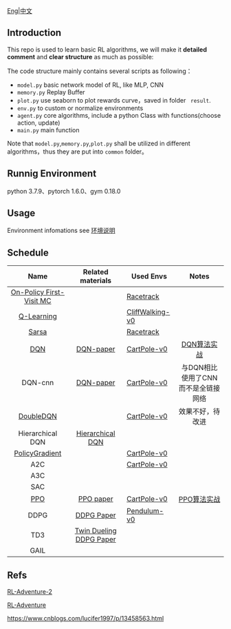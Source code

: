 

[Eng](https://github.com/JohnJim0816/reinforcement-learning-tutorials/blob/master/README.md)|[中文](https://github.com/JohnJim0816/reinforcement-learning-tutorials/blob/master/README_cn.md)

## Introduction

This repo is used to learn basic RL algorithms, we will make it **detailed comment** and **clear structure** as much as possible:

The code structure mainly contains several scripts as following：

* ```model.py``` basic network model of RL, like MLP, CNN
* ```memory.py``` Replay Buffer
* ```plot.py``` use seaborn to plot rewards curve，saved in folder ``` result```.
* ```env.py``` to custom or normalize environments
* ```agent.py``` core algorithms, include a python Class with functions(choose action, update)
* ```main.py``` main function



Note that ```model.py```,```memory.py```,```plot.py``` shall be utilized in different algorithms，thus they are put into ```common``` folder。

## Runnig Environment

python 3.7.9、pytorch 1.6.0、gym 0.18.0
## Usage

Environment infomations see [环境说明](https://github.com/JohnJim0816/reinforcement-learning-tutorials/blob/master/env_info.md)

## Schedule

|                             Name                             |                      Related materials                      | Used Envs                                                    |                            Notes                             |
| :----------------------------------------------------------: | :---------------------------------------------------------: | ------------------------------------------------------------ | :----------------------------------------------------------: |
| [On-Policy First-Visit MC](https://github.com/JohnJim0816/rl-tutorials/tree/master/MonteCarlo) |                                                             | [Racetrack](https://github.com/JohnJim0816/rl-tutorials/blob/master/envs/racetrack_env.md) |                                                              |
| [Q-Learning](http://wanggithub.com/JohnJim0816/rl-tutorials/tree/master/QLearning) |                                                             | [CliffWalking-v0](https://github.com/JohnJim0816/rl-tutorials/blob/master/envs/gym_info.md) |                                                              |
| [Sarsa](https://github.com/JohnJim0816/rl-tutorials/tree/master/Sarsa) |                                                             | [Racetrack](https://github.com/JohnJim0816/rl-tutorials/blob/master/envs/racetrack_env.md) |                                                              |
| [DQN](https://github.com/JohnJim0816/rl-tutorials/tree/master/DQN) | [DQN-paper](https://www.cs.toronto.edu/~vmnih/docs/dqn.pdf) | [CartPole-v0](https://github.com/JohnJim0816/rl-tutorials/blob/master/envs/gym_info.md) | [DQN算法实战](https://blog.csdn.net/JohnJim0/article/details/109557173) |
|                           DQN-cnn                            | [DQN-paper](https://www.cs.toronto.edu/~vmnih/docs/dqn.pdf) | [CartPole-v0](https://github.com/JohnJim0816/rl-tutorials/blob/master/envs/gym_info.md) |              与DQN相比使用了CNN而不是全链接网络              |
| [DoubleDQN](https://github.com/JohnJim0816/rl-tutorials/tree/master/DoubleDQN) |                                                             | [CartPole-v0](https://github.com/JohnJim0816/rl-tutorials/blob/master/envs/gym_info.md) |                       效果不好，待改进                       |
|                       Hierarchical DQN                       |    [Hierarchical DQN](https://arxiv.org/abs/1604.06057)     |                                                              |                                                              |
| [PolicyGradient](https://github.com/JohnJim0816/rl-tutorials/tree/master/PolicyGradient) |                                                             | [CartPole-v0](https://github.com/JohnJim0816/rl-tutorials/blob/master/envs/gym_info.md) |                                                              |
|                             A2C                              |                                                             | [CartPole-v0](https://github.com/JohnJim0816/rl-tutorials/blob/master/envs/gym_info.md) |                                                              |
|                             A3C                              |                                                             |                                                              |                                                              |
|                             SAC                              |                                                             |                                                              |                                                              |
| [PPO](https://github.com/JohnJim0816/rl-tutorials/tree/master/PPO) |        [PPO paper](https://arxiv.org/abs/1707.06347)        | [CartPole-v0](https://github.com/JohnJim0816/rl-tutorials/blob/master/envs/gym_info.md) | [PPO算法实战](https://blog.csdn.net/JohnJim0/article/details/115126363) |
|                             DDPG                             |       [DDPG Paper](https://arxiv.org/abs/1509.02971)        | [Pendulum-v0](https://github.com/JohnJim0816/rl-tutorials/blob/master/envs/gym_info.md) |                                                              |
|                             TD3                              | [Twin Dueling DDPG Paper](https://arxiv.org/abs/1802.09477) |                                                              |                                                              |
|                             GAIL                             |                                                             |                                                              |                                                              |


## Refs


[RL-Adventure-2](https://github.com/higgsfield/RL-Adventure-2)

[RL-Adventure](https://github.com/higgsfield/RL-Adventure)

https://www.cnblogs.com/lucifer1997/p/13458563.html
